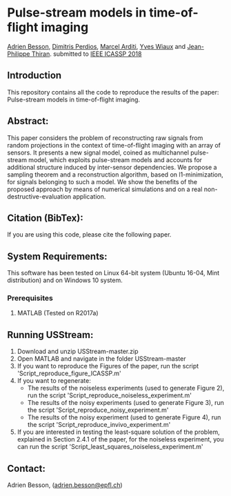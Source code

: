 # Pulse-stream models in time-of-flight imaging
[Adrien Besson](https://adribesson.github.io/), [Dimitris Perdios](https://people.epfl.ch/dimitris.perdios?lang=fr), [Marcel Arditi](https://scholar.google.ch/citations?user=4w3-BxEAAAAJ&hl=fr), [Yves Wiaux](https://researchportal.hw.ac.uk/en/persons/yves-wiaux) and [Jean-Philippe Thiran](http://lts5www.epfl.ch/thiran.html).
submitted to [IEEE ICASSP 2018](https://2018.ieeeicassp.org/default.asp) 

## Introduction
This repository contains all the code to reproduce the results of the paper: Pulse-stream models in time-of-flight imaging.

## Abstract:
This paper considers the problem of reconstructing raw signals from random projections in the context of time-of-flight imaging with an array of sensors. It presents a new signal model, coined as multichannel pulse-stream model, which exploits pulse-stream models and accounts for additional structure induced by inter-sensor dependencies. We propose a sampling theorem and a reconstruction algorithm, based on l1-minimization, for signals belonging to such a model. We show the benefits of the proposed approach by means of numerical simulations and on a real non-destructive-evaluation application.

## Citation (BibTex):
If you are using this code, please cite the following paper. 

## System Requirements:
This software has been tested on Linux 64-bit system (Ubuntu 16-04, Mint distribution) and on Windows 10 system.

### Prerequisites
1. MATLAB (Tested on R2017a)

## Running USStream:
1. Download and unzip USStream-master.zip
2. Open MATLAB and navigate in the folder USStream-master
3. If you want to reproduce the Figures of the paper, run the script 'Script_reproduce_figure_ICASSP.m'
4. If you want to regenerate:
	* The results of the noiseless experiments (used to generate Figure 2), run the script 'Script_reproduce_noiseless_experiment.m'
	* The results of the noisy experiments (used to generate Figure 3), run the script 'Script_reproduce_noisy_experiment.m'
	* The results of the noisy experiment (used to generate Figure 4), run the script 'Script_reproduce_invivo_experiment.m'
5. If you are interested in testing the least-square solution of the problem, explained in Section 2.4.1 of the paper, for the noiseless experiment, you can run the script 'Script_least_squares_noiseless_experiment.m'

## Contact:
Adrien Besson, (adrien.besson@epfl.ch)

